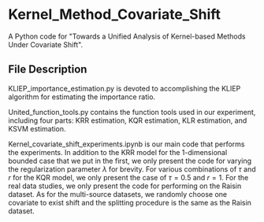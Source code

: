 # Kernel_Method_Covariate_Shift
A Python code for "Towards a Unified Analysis of Kernel-based Methods Under Covariate Shift".



## File Description
KLIEP_importance_estimation.py is devoted to accomplishing the  KLIEP algorithm for estimating the importance ratio.

United_function_tools.py contains the function tools used in our experiment, including four parts: KRR estimation, KQR estimation, KLR estimation, and KSVM estimation.

Kernel_covariate_shift_experiments.ipynb is our main code that performs the experiments. In addition to the KRR model for the 1-dimensional bounded case that we put in the first, we only present the code for varying the regularization parameter $\lambda$ for brevity. For various combinations of $\tau$ and $r$ for the KQR model, we only present the case of $\tau=0.5$ and $r=1$. For the real data studies, we only present the code for performing on the Raisin dataset. As for the multi-source datasets, we randomly choose one covariate to exist shift and the splitting procedure is the same as the Raisin dataset.

